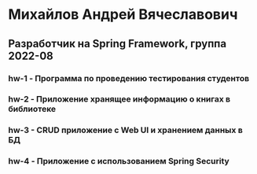 # Михайлов Андрей Вячеславович  
## Разработчик на Spring Framework, группа 2022-08  
### hw-1 - Программа по проведению тестирования студентов
### hw-2 - Приложение хранящее информацию о книгах в библиотеке  
### hw-3 - CRUD приложение с Web UI и хранением данных в БД
### hw-4 - Приложение с использованием Spring Security